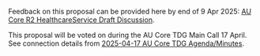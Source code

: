 <div class="stu-note" markdown="1">

Feedback on this proposal can be provided here by end of 9 Apr 2025: <a href="https://confluence.hl7.org/spaces/HAFWG/pages/325456709/AU+Core+R2+HealthcareService+Draft+Discussion">AU Core R2 HealthcareService Draft Discussion</a>.

This proposal will be voted on during the AU Core TDG Main Call 17 April. See connection details from <a href="https://confluence.hl7.org/spaces/HAFWG/pages/324966685/2025-04-17+AU+Core+TDG+Agenda+Minutes">2025-04-17 AU Core TDG Agenda/Minutes</a>.

</div><!-- note-to-balloters -->